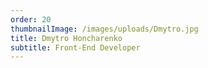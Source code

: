 ```yaml
---
order: 20
thumbnailImage: /images/uploads/Dmytro.jpg
title: Dmytro Honcharenko
subtitle: Front-End Developer
---
```


